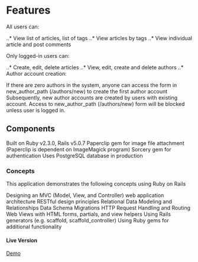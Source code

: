 # Features

All users can:

..* View list of articles, list of tags
..* View articles by tags
..* View individual article and post comments

Only logged-in users can:

..* Create, edit, delete articles
..* View, edit, create and delete authors
..* Author account creation:

If there are zero authors in the system, anyone can access the form in new_author_path (/authors/new) to create the first author account
Subsequently, new author accounts are created by users with existing account. Access to new_author_path (/authors/new) form will be blocked unless user is logged in.

## Components

Built on Ruby v2.3.0, Rails v5.0.7
Paperclip gem for image file attachment (Paperclip is dependent on ImageMagick program)
Sorcery gem for authentication
Uses PostgreSQL database in production

### Concepts

This application demonstrates the following concepts using Ruby on Rails

Designing an MVC (Model, View, and Controller) web application architecture
RESTful design principles
Relational Data Modeling and Relationships
Data Schema Migrations
HTTP Request Handling and Routing
Web Views with HTML forms, partials, and view helpers
Using Rails generators (e.g. scaffold, scaffold_controller)
Using Ruby gems for additional functionality

#### Live Version

[Demo](https://bloggerforum.herokuapp.com)
